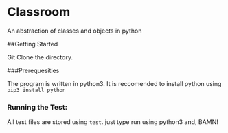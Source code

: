 # Classroom

An abstraction of classes and objects in python

##Getting Started

Git Clone the directory.

###Prerequesities

The program is written in python3. It is reccomended to install python using
`pip3 install python`


### Running the Test:

All test files are stored using `test`.  just type run using python3 and, BAMN!


 
